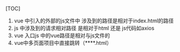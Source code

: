 [TOC]

1. vue 中引入的外部的js文件中    涉及到的路径是相对于index.html的路径
2. js 中涉及到的请求相对路径 是相对于html 还是 js代码如axios
3. vue 入口js 中的vue路径是相对与js文件的
4. vue中多页面项目中直接跳转（****.html）

